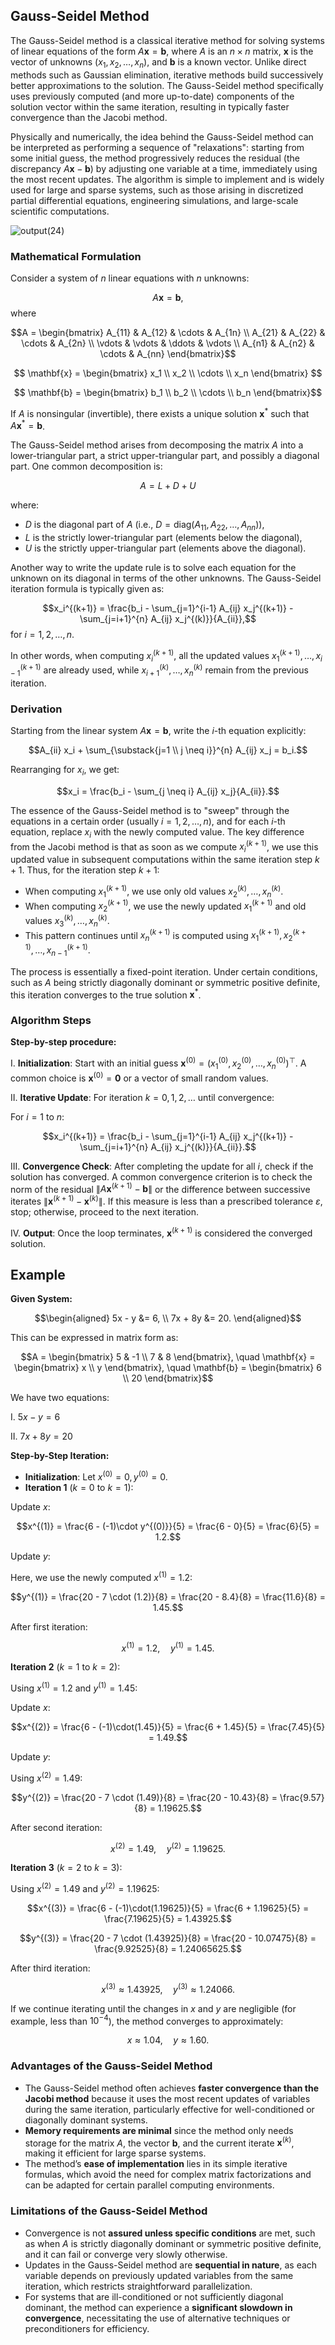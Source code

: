 ## Gauss-Seidel Method

The Gauss-Seidel method is a classical iterative method for solving systems of linear equations of the form $A\mathbf{x} = \mathbf{b}$, where $A$ is an $n \times n$ matrix, $\mathbf{x}$ is the vector of unknowns $(x_1, x_2, \ldots, x_n)$, and $\mathbf{b}$ is a known vector. Unlike direct methods such as Gaussian elimination, iterative methods build successively better approximations to the solution. The Gauss-Seidel method specifically uses previously computed (and more up-to-date) components of the solution vector within the same iteration, resulting in typically faster convergence than the Jacobi method.

Physically and numerically, the idea behind the Gauss-Seidel method can be interpreted as performing a sequence of "relaxations": starting from some initial guess, the method progressively reduces the residual (the discrepancy $A\mathbf{x}-\mathbf{b}$) by adjusting one variable at a time, immediately using the most recent updates. The algorithm is simple to implement and is widely used for large and sparse systems, such as those arising in discretized partial differential equations, engineering simulations, and large-scale scientific computations.

![output(24)](https://github.com/user-attachments/assets/eb1338bd-5923-4e76-a837-4e3dd684678f)

### Mathematical Formulation

Consider a system of $n$ linear equations with $n$ unknowns:

$$A\mathbf{x} = \mathbf{b},$$
where

$$A = \begin{bmatrix}
A_{11} & A_{12} & \cdots & A_{1n} \\
A_{21} & A_{22} & \cdots & A_{2n} \\
\vdots & \vdots & \ddots & \vdots \\
A_{n1} & A_{n2} & \cdots & A_{nn}
\end{bmatrix}$$

$$
\mathbf{x} = \begin{bmatrix}
x_1 \\ x_2 \\ \cdots \\ x_n
\end{bmatrix}
$$

$$
\mathbf{b} = \begin{bmatrix}
b_1 \\ b_2 \\ \cdots \\ b_n
\end{bmatrix}$$

If $A$ is nonsingular (invertible), there exists a unique solution $\mathbf{x}^*$ such that $A\mathbf{x}^* = \mathbf{b}$.

The Gauss-Seidel method arises from decomposing the matrix $A$ into a lower-triangular part, a strict upper-triangular part, and possibly a diagonal part. One common decomposition is:

$$A = L + D + U$$

where:

- $D$ is the diagonal part of $A$ (i.e., $D = \text{diag}(A_{11}, A_{22}, \ldots, A_{nn})$),
- $L$ is the strictly lower-triangular part (elements below the diagonal),
- $U$ is the strictly upper-triangular part (elements above the diagonal).

Another way to write the update rule is to solve each equation for the unknown on its diagonal in terms of the other unknowns. The Gauss-Seidel iteration formula is typically given as:

$$x_i^{(k+1)} = \frac{b_i - \sum_{j=1}^{i-1} A_{ij} x_j^{(k+1)} - \sum_{j=i+1}^{n} A_{ij} x_j^{(k)}}{A_{ii}},$$
for $i = 1, 2, \ldots, n$.

In other words, when computing $x_i^{(k+1)}$, all the updated values $x_1^{(k+1)}, \ldots, x_{i-1}^{(k+1)}$ are already used, while $x_{i+1}^{(k)}, \ldots, x_n^{(k)}$ remain from the previous iteration.

### Derivation

Starting from the linear system $A\mathbf{x} = \mathbf{b}$, write the $i$-th equation explicitly:

$$A_{ii} x_i + \sum_{\substack{j=1 \\ j \neq i}}^{n} A_{ij} x_j = b_i.$$

Rearranging for $x_i$, we get:

$$x_i = \frac{b_i - \sum_{j \neq i} A_{ij} x_j}{A_{ii}}.$$

The essence of the Gauss-Seidel method is to "sweep" through the equations in a certain order (usually $i = 1, 2, \ldots, n$), and for each $i$-th equation, replace $x_i$ with the newly computed value. The key difference from the Jacobi method is that as soon as we compute $x_i^{(k+1)}$, we use this updated value in subsequent computations within the same iteration step $k+1$. Thus, for the iteration step $k+1$:

- When computing $x_1^{(k+1)}$, we use only old values $x_2^{(k)}, \ldots, x_n^{(k)}$.
- When computing $x_2^{(k+1)}$, we use the newly updated $x_1^{(k+1)}$ and old values $x_3^{(k)}, \ldots, x_n^{(k)}$.
- This pattern continues until $x_n^{(k+1)}$ is computed using $x_1^{(k+1)}, x_2^{(k+1)}, \ldots, x_{n-1}^{(k+1)}$.

The process is essentially a fixed-point iteration. Under certain conditions, such as $A$ being strictly diagonally dominant or symmetric positive definite, this iteration converges to the true solution $\mathbf{x}^*$.

### Algorithm Steps

**Step-by-step procedure:**

I. **Initialization**: Start with an initial guess $\mathbf{x}^{(0)} = (x_1^{(0)}, x_2^{(0)}, \ldots, x_n^{(0)})^\top$. A common choice is $\mathbf{x}^{(0)} = \mathbf{0}$ or a vector of small random values.

II. **Iterative Update**: For iteration $k = 0, 1, 2, \ldots$ until convergence:

For $i = 1$ to $n$:

$$x_i^{(k+1)} = \frac{b_i - \sum_{j=1}^{i-1} A_{ij} x_j^{(k+1)} - \sum_{j=i+1}^{n} A_{ij} x_j^{(k)}}{A_{ii}}.$$

III. **Convergence Check**: After completing the update for all $i$, check if the solution has converged. A common convergence criterion is to check the norm of the residual $\|A\mathbf{x}^{(k+1)} - \mathbf{b}\|$ or the difference between successive iterates $\|\mathbf{x}^{(k+1)} - \mathbf{x}^{(k)}\|$. If this measure is less than a prescribed tolerance $\varepsilon$, stop; otherwise, proceed to the next iteration.

IV. **Output**: Once the loop terminates, $\mathbf{x}^{(k+1)}$ is considered the converged solution.

## Example

**Given System:**

$$\begin{aligned}
5x - y &= 6, \\
7x + 8y &= 20.
\end{aligned}$$

This can be expressed in matrix form as:

$$A = \begin{bmatrix} 5 & -1 \\ 7 & 8 \end{bmatrix}, \quad
\mathbf{x} = \begin{bmatrix} x \\ y \end{bmatrix}, \quad
\mathbf{b} = \begin{bmatrix} 6 \\ 20 \end{bmatrix}$$

We have two equations:

I. $5x - y = 6$

II. $7x + 8y = 20$

**Step-by-Step Iteration:**

- **Initialization**: Let $x^{(0)} = 0, \, y^{(0)} = 0$.
- **Iteration 1** ($k=0$ to $k=1$):

Update $x$:

$$x^{(1)} = \frac{6 - (-1)\cdot y^{(0)}}{5} = \frac{6 - 0}{5} = \frac{6}{5} = 1.2.$$

Update $y$:

Here, we use the newly computed $x^{(1)} = 1.2$:

$$y^{(1)} = \frac{20 - 7 \cdot (1.2)}{8} = \frac{20 - 8.4}{8} = \frac{11.6}{8} = 1.45.$$

After first iteration:

$$x^{(1)} = 1.2, \quad y^{(1)} = 1.45.$$

**Iteration 2** ($k=1$ to $k=2$):

Using $x^{(1)} = 1.2$ and $y^{(1)} = 1.45$:

Update $x$:

$$x^{(2)} = \frac{6 - (-1)\cdot(1.45)}{5} = \frac{6 + 1.45}{5} = \frac{7.45}{5} = 1.49.$$

Update $y$:

Using $x^{(2)} = 1.49$:

$$y^{(2)} = \frac{20 - 7 \cdot (1.49)}{8} = \frac{20 - 10.43}{8} = \frac{9.57}{8} = 1.19625.$$

After second iteration:

$$x^{(2)} = 1.49, \quad y^{(2)} = 1.19625.$$

**Iteration 3** ($k=2$ to $k=3$):

Using $x^{(2)} = 1.49$ and $y^{(2)} = 1.19625$:

$$x^{(3)} = \frac{6 - (-1)\cdot(1.19625)}{5} = \frac{6 + 1.19625}{5} = \frac{7.19625}{5} = 1.43925.$$

$$y^{(3)} = \frac{20 - 7 \cdot (1.43925)}{8} = \frac{20 - 10.07475}{8} = \frac{9.92525}{8} = 1.24065625.$$

After third iteration:

$$x^{(3)} \approx 1.43925, \quad y^{(3)} \approx 1.24066.$$

If we continue iterating until the changes in $x$ and $y$ are negligible (for example, less than $10^{-4}$), the method converges to approximately:

$$x \approx 1.04, \quad y \approx 1.60.$$

### Advantages of the Gauss-Seidel Method

- The Gauss-Seidel method often achieves **faster convergence than the Jacobi method** because it uses the most recent updates of variables during the same iteration, particularly effective for well-conditioned or diagonally dominant systems.
- **Memory requirements are minimal** since the method only needs storage for the matrix $A$, the vector $\mathbf{b}$, and the current iterate $\mathbf{x}^{(k)}$, making it efficient for large sparse systems.
- The method’s **ease of implementation** lies in its simple iterative formulas, which avoid the need for complex matrix factorizations and can be adapted for certain parallel computing environments.

### Limitations of the Gauss-Seidel Method

- Convergence is not **assured unless specific conditions** are met, such as when $A$ is strictly diagonally dominant or symmetric positive definite, and it can fail or converge very slowly otherwise.
- Updates in the Gauss-Seidel method are **sequential in nature**, as each variable depends on previously updated variables from the same iteration, which restricts straightforward parallelization.
- For systems that are ill-conditioned or not sufficiently diagonal dominant, the method can experience a **significant slowdown in convergence**, necessitating the use of alternative techniques or preconditioners for efficiency.
